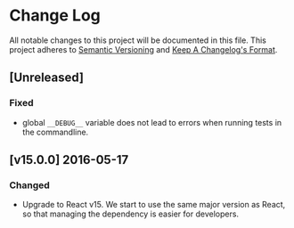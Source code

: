 # Change Log
All notable changes to this project will be documented in this file.
This project adheres to [Semantic Versioning](http://semver.org/) and [Keep A Changelog's Format](http://keepachangelog.com/).

## [Unreleased]
### Fixed
- global `__DEBUG__` variable does not lead to errors when running tests in the commandline.

## [v15.0.0] 2016-05-17
### Changed
- Upgrade to React v15. We start to use the same major version as React, so that managing the dependency is easier for developers.
